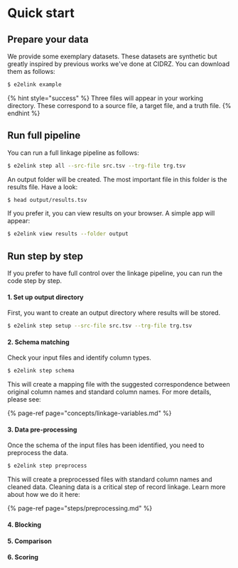 # Quick start

## Prepare your data

We provide some exemplary datasets. These datasets are synthetic but greatly inspired by previous works we've done at CIDRZ. You can download them as follows:

```bash
$ e2elink example
```

{% hint style="success" %}
Three files will appear in your working directory. These correspond to a source file, a target file, and a truth file.
{% endhint %}

## Run full pipeline

You can run a full linkage pipeline as follows:

```bash
$ e2elink step all --src-file src.tsv --trg-file trg.tsv
```

An output folder will be created. The most important file in this folder is the results file. Have a look:

```bash
$ head output/results.tsv
```

If you prefer it, you can view results on your browser. A simple app will appear:

```bash
$ e2elink view results --folder output
```

## Run step by step

If you prefer to have full control over the linkage pipeline, you can run the code step by step.

#### 1. Set up output directory

First, you want to create an output directory where results will be stored.

```bash
$ e2elink step setup --src-file src.tsv --trg-file trg.tsv
```

#### 2. Schema matching

Check your input files and identify column types.

```bash
$ e2elink step schema
```

This will create a mapping file with the suggested correspondence between original column names and standard column names. For more details, please see:

{% page-ref page="concepts/linkage-variables.md" %}

#### 3. Data pre-processing

Once the schema of the input files has been identified, you need to preprocess the data.

```bash
$ e2elink step preprocess
```

This will create a preprocessed files with standard column names and cleaned data. Cleaning data is a critical step of record linkage. Learn more about how we do it here:

{% page-ref page="steps/preprocessing.md" %}

#### 4. Blocking

#### 5. Comparison

#### 6. Scoring



